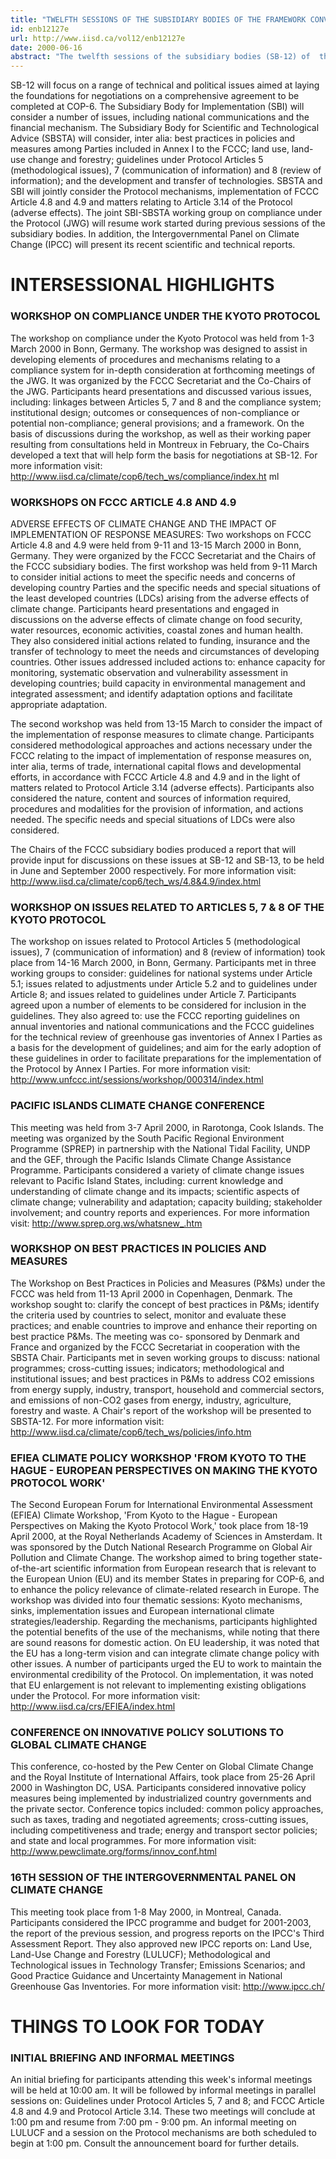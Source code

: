 ```yaml
---
title: "TWELFTH SESSIONS OF THE SUBSIDIARY BODIES OF THE FRAMEWORK CONVENTION ON CLIMATE CHANGE, 5-16 JUNE 2000"
id: enb12127e
url: http://www.iisd.ca/vol12/enb12127e
date: 2000-06-16
abstract: "The twelfth sessions of the subsidiary bodies (SB-12) of  the United Nations Framework Convention on Climate Change  (FCCC) will take place from 12-16 June 2000 in Bonn,  Germany, preceded by one week of informal meetings  scheduled for 5-10 June. Delegates to SB-12 and the  informal meetings will work toward fulfilling the Buenos  Aires Plan of Action (BAPA) adopted at the Fourth  Conference of the Parties (COP-4) in November 1998. Under  the BAPA, Parties set a two-year deadline for strengthening  FCCC implementation and preparing for the future entry into  force of the Kyoto Protocol. The Sixth Conference of the  Parties (COP-6), scheduled to take place from 13-24  November 2000, in The Hague, the Netherlands, will mark the  culmination of this two-year process."
---
```


SB-12 will focus on a range of technical and political  issues aimed at laying the foundations for negotiations on  a comprehensive agreement to be completed at COP-6. The  Subsidiary Body for Implementation (SBI) will consider a  number of issues, including national communications and the  financial mechanism. The Subsidiary Body for Scientific and  Technological Advice (SBSTA) will consider, inter alia:  best practices in policies and measures among Parties  included in Annex I to the FCCC; land use, land-use change  and forestry; guidelines under Protocol Articles 5  (methodological issues), 7 (communication of information)  and 8 (review of information); and the development and  transfer of technologies. SBSTA and SBI will jointly  consider the Protocol mechanisms, implementation of FCCC  Article 4.8 and 4.9 and matters relating to Article 3.14 of  the Protocol (adverse effects). The joint SBI-SBSTA working  group on compliance under the Protocol (JWG) will resume  work started during previous sessions of the subsidiary  bodies. In addition, the Intergovernmental Panel on Climate  Change (IPCC) will present its recent scientific and  technical reports.

# INTERSESSIONAL HIGHLIGHTS

### WORKSHOP ON COMPLIANCE UNDER THE KYOTO PROTOCOL

The  workshop on compliance under the Kyoto Protocol was held  from 1-3 March 2000 in Bonn, Germany. The workshop was  designed to assist in developing elements of procedures and  mechanisms relating to a compliance system for in-depth  consideration at forthcoming meetings of the JWG. It was  organized by the FCCC Secretariat and the Co-Chairs of the  JWG. Participants heard presentations and discussed various  issues, including: linkages between Articles 5, 7 and 8 and  the compliance system; institutional design; outcomes or  consequences of non-compliance or potential non-compliance;  general provisions; and a framework. On the basis of  discussions during the workshop, as well as their working  paper resulting from consultations held in Montreux in  February, the Co-Chairs developed a text that will help  form the basis for negotiations at SB-12. For more  information visit:  http://www.iisd.ca/climate/cop6/tech_ws/compliance/index.ht ml

### WORKSHOPS ON FCCC ARTICLE 4.8 AND 4.9

ADVERSE EFFECTS OF  CLIMATE CHANGE AND THE IMPACT OF IMPLEMENTATION OF RESPONSE  MEASURES: Two workshops on FCCC Article 4.8 and 4.9 were  held from 9-11 and 13-15 March 2000 in Bonn, Germany. They  were organized by the FCCC Secretariat and the Chairs of  the FCCC subsidiary bodies. The first workshop was held  from 9-11 March to consider initial actions to meet the  specific needs and concerns of developing country Parties  and the specific needs and special situations of the least  developed countries (LDCs) arising from the adverse effects  of climate change. Participants heard presentations and  engaged in discussions on the adverse effects of climate  change on food security, water resources, economic  activities, coastal zones and human health. They also  considered initial actions related to funding, insurance  and the transfer of technology to meet the needs and  circumstances of developing countries. Other issues  addressed included actions to: enhance capacity for  monitoring, systematic observation and vulnerability  assessment in developing countries; build capacity in  environmental management and integrated assessment; and  identify adaptation options and facilitate appropriate  adaptation.

The second workshop was held from 13-15 March to consider  the impact of the implementation of response measures to  climate change. Participants considered methodological  approaches and actions necessary under the FCCC relating to  the impact of implementation of response measures on, inter  alia, terms of trade, international capital flows and  developmental efforts, in accordance with FCCC Article 4.8  and 4.9 and in the light of matters related to Protocol  Article 3.14 (adverse effects). Participants also  considered the nature, content and sources of information  required, procedures and modalities for the provision of  information, and actions needed. The specific needs and  special situations of LDCs were also considered.

The Chairs of the FCCC subsidiary bodies produced a report  that will provide input for discussions on these issues at  SB-12 and SB-13, to be held in June and September 2000  respectively. For more information visit:  http://www.iisd.ca/climate/cop6/tech_ws/4.8&4.9/index.html

### WORKSHOP ON ISSUES RELATED TO ARTICLES 5, 7 & 8 OF THE  KYOTO PROTOCOL

The workshop on issues related to Protocol  Articles 5 (methodological issues), 7 (communication of  information) and 8 (review of information) took place from  14-16 March 2000, in Bonn, Germany. Participants met in  three working groups to consider: guidelines for national  systems under Article 5.1; issues related to adjustments  under Article 5.2 and to guidelines under Article 8; and  issues related to guidelines under Article 7. Participants  agreed upon a number of elements to be considered for  inclusion in the guidelines. They also agreed to: use the  FCCC reporting guidelines on annual inventories and  national communications and the FCCC guidelines for the  technical review of greenhouse gas inventories of Annex I  Parties as a basis for the development of guidelines; and  aim for the early adoption of these guidelines in order to  facilitate preparations for the implementation of the  Protocol by Annex I Parties. For more information visit:  http://www.unfccc.int/sessions/workshop/000314/index.html

### PACIFIC ISLANDS CLIMATE CHANGE CONFERENCE

This meeting was  held from 3-7 April 2000, in Rarotonga, Cook Islands. The  meeting was organized by the South Pacific Regional  Environment Programme (SPREP) in partnership with the  National Tidal Facility, UNDP and the GEF, through the  Pacific Islands Climate Change Assistance Programme.  Participants considered a variety of climate change issues  relevant to Pacific Island States, including: current  knowledge and understanding of climate change and its  impacts; scientific aspects of climate change;  vulnerability and adaptation; capacity building;  stakeholder involvement; and country reports and  experiences. For more information visit:  http://www.sprep.org.ws/whatsnew_.htm

### WORKSHOP ON BEST PRACTICES IN POLICIES AND MEASURES

The  Workshop on Best Practices in Policies and Measures (P&Ms)  under the FCCC was held from 11-13 April 2000 in  Copenhagen, Denmark. The workshop sought to: clarify the  concept of best practices in P&Ms; identify the criteria  used by countries to select, monitor and evaluate these  practices; and enable countries to improve and enhance  their reporting on best practice P&Ms. The meeting was co- sponsored by Denmark and France and organized by the FCCC  Secretariat in cooperation with the SBSTA Chair.  Participants met in seven working groups to discuss:  national programmes; cross-cutting issues; indicators;  methodological and institutional issues; and best practices  in P&Ms to address CO2 emissions from energy supply,  industry, transport, household and commercial sectors, and  emissions of non-CO2 gases from energy, industry,  agriculture, forestry and waste. A Chair's report of the  workshop will be presented to SBSTA-12. For more  information visit:  http://www.iisd.ca/climate/cop6/tech_ws/policies/info.htm

### EFIEA CLIMATE POLICY WORKSHOP 'FROM KYOTO TO THE HAGUE -  EUROPEAN PERSPECTIVES ON MAKING THE KYOTO PROTOCOL WORK'

The Second European Forum for International Environmental  Assessment (EFIEA) Climate Workshop, 'From Kyoto to the  Hague - European Perspectives on Making the Kyoto Protocol  Work,' took place from 18-19 April 2000, at the Royal  Netherlands Academy of Sciences in Amsterdam. It was  sponsored by the Dutch National Research Programme on  Global Air Pollution and Climate Change. The workshop aimed  to bring together state-of-the-art scientific information  from European research that is relevant to the European  Union (EU) and its member States in preparing for COP-6,  and to enhance the policy relevance of climate-related  research in Europe. The workshop was divided into four  thematic sessions: Kyoto mechanisms, sinks, implementation  issues and European international climate  strategies/leadership. Regarding the mechanisms,  participants highlighted the potential benefits of the use  of the mechanisms, while noting that there are sound  reasons for domestic action. On EU leadership, it was noted  that the EU has a long-term vision and can integrate  climate change policy with other issues. A number of  participants urged the EU to work to maintain the  environmental credibility of the Protocol. On  implementation, it was noted that EU enlargement is not  relevant to implementing existing obligations under the  Protocol. For more information visit:  http://www.iisd.ca/crs/EFIEA/index.html

### CONFERENCE ON INNOVATIVE POLICY SOLUTIONS TO GLOBAL CLIMATE  CHANGE

This conference, co-hosted by the Pew Center on  Global Climate Change and the Royal Institute of  International Affairs, took place from 25-26 April 2000 in  Washington DC, USA. Participants considered innovative  policy measures being implemented by industrialized country  governments and the private sector. Conference topics  included: common policy approaches, such as taxes, trading  and negotiated agreements; cross-cutting issues, including  competitiveness and trade; energy and transport sector  policies; and state and local programmes. For more  information visit:  http://www.pewclimate.org/forms/innov_conf.html

### 16TH SESSION OF THE INTERGOVERNMENTAL PANEL ON CLIMATE  CHANGE

This meeting took place from 1-8 May 2000, in  Montreal, Canada. Participants considered the IPCC  programme and budget for 2001-2003, the report of the  previous session, and progress reports on the IPCC's Third  Assessment Report. They also approved new IPCC reports on:  Land Use, Land-Use Change and Forestry (LULUCF);  Methodological and Technological issues in Technology  Transfer; Emissions Scenarios; and Good Practice Guidance  and Uncertainty Management in National Greenhouse Gas  Inventories. For more information visit:  http://www.ipcc.ch/

# THINGS TO LOOK FOR TODAY

### INITIAL BRIEFING AND INFORMAL MEETINGS

An initial briefing  for participants attending this week's informal meetings  will be held at 10:00 am. It will be followed by informal  meetings in parallel sessions on: Guidelines under Protocol  Articles 5, 7 and 8; and FCCC Article 4.8 and 4.9 and  Protocol Article 3.14. These two meetings will conclude at  1:00 pm and resume from 7:00 pm - 9:00 pm. An informal  meeting on LULUCF and a session on the Protocol mechanisms  are both scheduled to begin at 1:00 pm. Consult the  announcement board for further details.